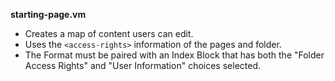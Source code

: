 **starting-page.vm**

* Creates a map of content users can edit.
* Uses the `<access-rights>` information of the pages and folder.
* The Format must be paired with an Index Block that has both the "Folder Access Rights" and "User Information" choices selected.